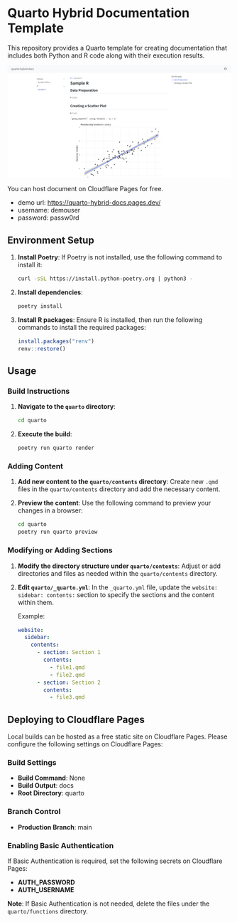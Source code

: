 # Quarto Hybrid Documentation Template

This repository provides a Quarto template for creating documentation that includes both Python and R code along with their execution results.

![preview](images/preview.png)

You can host document on Cloudflare Pages for free. 
- demo url: https://quarto-hybrid-docs.pages.dev/
- username: demouser
- password: passw0rd


## Environment Setup

1. **Install Poetry**:
   If Poetry is not installed, use the following command to install it:
   ```bash
   curl -sSL https://install.python-poetry.org | python3 -
   ```

2. **Install dependencies**:
   ```bash
   poetry install
   ```

3. **Install R packages**:
   Ensure R is installed, then run the following commands to install the required packages:
   ```r
   install.packages("renv")
   renv::restore()
   ```

## Usage

### Build Instructions

1. **Navigate to the `quarto` directory**:
   ```bash
   cd quarto
   ```

2. **Execute the build**:
   ```bash
   poetry run quarto render
   ```

### Adding Content

1. **Add new content to the `quarto/contents` directory**:
   Create new `.qmd` files in the `quarto/contents` directory and add the necessary content.

2. **Preview the content**:
   Use the following command to preview your changes in a browser:
   ```bash
   cd quarto
   poetry run quarto preview
   ```

### Modifying or Adding Sections

1. **Modify the directory structure under `quarto/contents`**:
   Adjust or add directories and files as needed within the `quarto/contents` directory.

2. **Edit `quarto/_quarto.yml`**:
   In the `_quarto.yml` file, update the `website: sidebar: contents:` section to specify the sections and the content within them.

   Example:
   ```yaml
   website:
     sidebar:
       contents:
         - section: Section 1
           contents:
             - file1.qmd
             - file2.qmd
         - section: Section 2
           contents:
             - file3.qmd
   ```

## Deploying to Cloudflare Pages

Local builds can be hosted as a free static site on Cloudflare Pages. Please configure the following settings on Cloudflare Pages:

### Build Settings

- **Build Command**: None
- **Build Output**: docs
- **Root Directory**: quarto

### Branch Control

- **Production Branch**: main

### Enabling Basic Authentication

If Basic Authentication is required, set the following secrets on Cloudflare Pages:

- **AUTH_PASSWORD**
- **AUTH_USERNAME**

**Note**: If Basic Authentication is not needed, delete the files under the `quarto/functions` directory.
